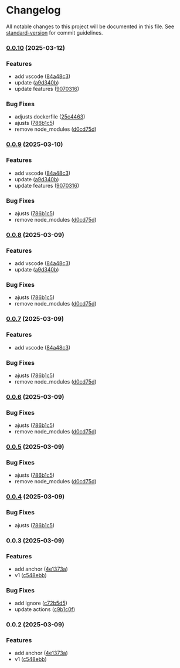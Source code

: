 # Changelog

All notable changes to this project will be documented in this file. See [standard-version](https://github.com/conventional-changelog/standard-version) for commit guidelines.

### [0.0.10](https://github.com/renancorreadev/solana-dev/compare/v0.0.3...v0.0.10) (2025-03-12)


### Features

* add vscode ([84a48c3](https://github.com/renancorreadev/solana-dev/commit/84a48c327f6ab71526805bba4e9a0774fb7758d7))
* update ([a9d340b](https://github.com/renancorreadev/solana-dev/commit/a9d340bf27a84adaa4ed09f67b67549489c5502a))
* update features ([9070316](https://github.com/renancorreadev/solana-dev/commit/9070316027f6ff0819af4a2e0d3e4fc10c06061b))


### Bug Fixes

* adjusts dockerfile ([25c4463](https://github.com/renancorreadev/solana-dev/commit/25c446397e27fca7af941e775372415f5ad93fb4))
* ajusts ([786b1c5](https://github.com/renancorreadev/solana-dev/commit/786b1c506d87203b0e60061b4967f45fb0bf38cc))
* remove node_modules ([d0cd75d](https://github.com/renancorreadev/solana-dev/commit/d0cd75dfacd3f0b0e3b468cab926d5d4e5ed3f1a))

### [0.0.9](https://github.com/renancorreadev/solana-dev/compare/v0.0.3...v0.0.9) (2025-03-10)


### Features

* add vscode ([84a48c3](https://github.com/renancorreadev/solana-dev/commit/84a48c327f6ab71526805bba4e9a0774fb7758d7))
* update ([a9d340b](https://github.com/renancorreadev/solana-dev/commit/a9d340bf27a84adaa4ed09f67b67549489c5502a))
* update features ([9070316](https://github.com/renancorreadev/solana-dev/commit/9070316027f6ff0819af4a2e0d3e4fc10c06061b))


### Bug Fixes

* ajusts ([786b1c5](https://github.com/renancorreadev/solana-dev/commit/786b1c506d87203b0e60061b4967f45fb0bf38cc))
* remove node_modules ([d0cd75d](https://github.com/renancorreadev/solana-dev/commit/d0cd75dfacd3f0b0e3b468cab926d5d4e5ed3f1a))

### [0.0.8](https://github.com/renancorreadev/solana-dev/compare/v0.0.3...v0.0.8) (2025-03-09)


### Features

* add vscode ([84a48c3](https://github.com/renancorreadev/solana-dev/commit/84a48c327f6ab71526805bba4e9a0774fb7758d7))
* update ([a9d340b](https://github.com/renancorreadev/solana-dev/commit/a9d340bf27a84adaa4ed09f67b67549489c5502a))


### Bug Fixes

* ajusts ([786b1c5](https://github.com/renancorreadev/solana-dev/commit/786b1c506d87203b0e60061b4967f45fb0bf38cc))
* remove node_modules ([d0cd75d](https://github.com/renancorreadev/solana-dev/commit/d0cd75dfacd3f0b0e3b468cab926d5d4e5ed3f1a))

### [0.0.7](https://github.com/renancorreadev/solana-dev/compare/v0.0.3...v0.0.7) (2025-03-09)


### Features

* add vscode ([84a48c3](https://github.com/renancorreadev/solana-dev/commit/84a48c327f6ab71526805bba4e9a0774fb7758d7))


### Bug Fixes

* ajusts ([786b1c5](https://github.com/renancorreadev/solana-dev/commit/786b1c506d87203b0e60061b4967f45fb0bf38cc))
* remove node_modules ([d0cd75d](https://github.com/renancorreadev/solana-dev/commit/d0cd75dfacd3f0b0e3b468cab926d5d4e5ed3f1a))

### [0.0.6](https://github.com/renancorreadev/solana-dev/compare/v0.0.3...v0.0.6) (2025-03-09)


### Bug Fixes

* ajusts ([786b1c5](https://github.com/renancorreadev/solana-dev/commit/786b1c506d87203b0e60061b4967f45fb0bf38cc))
* remove node_modules ([d0cd75d](https://github.com/renancorreadev/solana-dev/commit/d0cd75dfacd3f0b0e3b468cab926d5d4e5ed3f1a))

### [0.0.5](https://github.com/renancorreadev/solana-dev/compare/v0.0.3...v0.0.5) (2025-03-09)


### Bug Fixes

* ajusts ([786b1c5](https://github.com/renancorreadev/solana-dev/commit/786b1c506d87203b0e60061b4967f45fb0bf38cc))
* remove node_modules ([d0cd75d](https://github.com/renancorreadev/solana-dev/commit/d0cd75dfacd3f0b0e3b468cab926d5d4e5ed3f1a))

### [0.0.4](https://github.com/renancorreadev/solana-dev/compare/v0.0.3...v0.0.4) (2025-03-09)


### Bug Fixes

* ajusts ([786b1c5](https://github.com/renancorreadev/solana-dev/commit/786b1c506d87203b0e60061b4967f45fb0bf38cc))

### 0.0.3 (2025-03-09)


### Features

* add anchor ([4e1373a](https://github.com/renancorreadev/solana-dev/commit/4e1373abd271e8f053386cff9d84dd6a5a818c1a))
* v1 ([c548ebb](https://github.com/renancorreadev/solana-dev/commit/c548ebbdeaf0802b8495afcecccb1b4a4f665e4a))


### Bug Fixes

* add ignore ([c72b5d5](https://github.com/renancorreadev/solana-dev/commit/c72b5d53094bb9dcd304208b184012d61a26a90d))
* update actions ([c9b1c0f](https://github.com/renancorreadev/solana-dev/commit/c9b1c0f0e51d066dfe9b91cacc6cc65895348af8))

### 0.0.2 (2025-03-09)


### Features

* add anchor ([4e1373a](https://github.com/renancorreadev/solana-dev/commit/4e1373abd271e8f053386cff9d84dd6a5a818c1a))
* v1 ([c548ebb](https://github.com/renancorreadev/solana-dev/commit/c548ebbdeaf0802b8495afcecccb1b4a4f665e4a))
